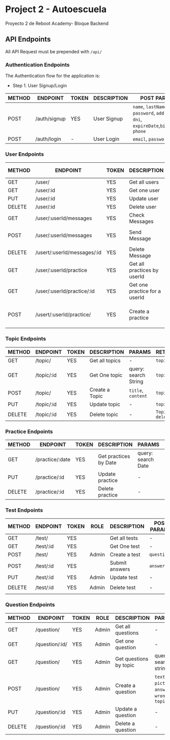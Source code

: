 # Project 2 - Autoescuela
Proyecto 2 de Reboot Academy- Bloque Backend

## API Endpoints

All API Request must be prepended with `/api/`


### Authentication Endpoints

The Authentication flow for the application is:

- Step 1. User Signup/Login

METHOD | ENDPOINT         | TOKEN | DESCRIPTION              | POST PARAMS                                     | RETURNS
-------|------------------|-------|--------------------------|-------------------------------------------------|--------------------
POST   | /auth/signup     | YES    |User Signup              | `name`, `lastName`, `email`, `password`, `address`, `dni`, `expireDate`,`birthDate`, `phone`  | `token`
POST   | /auth/login      | -     | User Login               | `email`, `password`                             | `token`

### User Endpoints
METHOD | ENDPOINT         | TOKEN | DESCRIPTION              | POST PARAMS                                     | RETURNS
-------|------------------|-------|--------------------------|-------------------------------------------------|--------------------
GET   | /user/     | YES     | Get all users            | -  | `profile`
GET   | /user/:id     | YES     | Get one user            | -  | `profilet`
PUT   | /user/:id     | YES     | Update user            | -  | `profile`
DELETE  | /user/:id     | YES     | Delete user             | -  | `student deleted`
GET   | /user/:userId/messages     | YES     | Check Messages            | - | messages
POST   | /user/:userId/messages     | YES     | Send Message              | `text`, `toTeacher`  | Message sent to `toTeacher.email`
DELETE   | /usert/:userId/messages/:id     | YES     | Delete Message              |`messageId`   | Message deleted
GET   | /user/:userId/practice   | YES     | Get all practices by userId        | query: search String  | `practice`
GET   | /user/:userId/practice/:id   | YES     | Get one practice for a userId        | query: search String  | `practice`
POST   | /usert/:userId/practice/     | YES     | Create a practice         | `student`, `startTime`, `finishTime`, `date` | `practice`


### Topic Endpoints
METHOD | ENDPOINT         | TOKEN | DESCRIPTION              | PARAMS                                     | RETURNS
-------|------------------|-------|--------------------------|-------------------------------------------------|--------------------
GET   | /topic/     | YES     | Get all topics           | -  | `topics`
GET   | /topic/:id     | YES     | Get One topic          | query: search String  | `topic`
POST   | /topic/     | YES     | Create a Topic         | `title`, `content`  | `topic`
PUT   | /topic/:id     | YES     | Update topic              | -  | `topic`
DELETE  | /topic/:id     | YES     | Delete topic              | -  | `Topic deleted`

### Practice Endpoints

METHOD | ENDPOINT         | TOKEN | DESCRIPTION              | PARAMS                                     | RETURNS
-------|------------------|-------|--------------------------|-------------------------------------------------|--------------------
GET   | /practice/:date    | YES     | Get practices by Date         | query: search Date  | `practice`
PUT   | /practice/:id     | YES     | Update practice              | -  | `practice updated`
DELETE   | /practice/:id     | YES     | Delete practice              | -  | `practice deleted`


### Test Endpoints
METHOD | ENDPOINT         | TOKEN | ROLE| DESCRIPTION              | POST PARAMS                                     | RETURNS
-------|------------------|-------|-----|--------------------------|-------------------------------------------------|--------------------
GET   | /test/     | YES     | | Get all tests           | -  | `tests`
GET   | /test/:id     | YES     | | Get One test        | -  | `test`
POST   | /test/     | YES     | Admin |Create a test         | `questions`  | `test`
POST   | /test/:id     | YES     | | Submit answers        | `answers`  | `results`
PUT   | /test/:id     | YES     | Admin |Update test             | -  | `test`
DELETE  | /test/:id     | YES     | Admin |Delete test            | -  | `Test deleted`

### Question Endpoints
METHOD | ENDPOINT         | TOKEN |ROLE| DESCRIPTION              | PARAMS                                     | RETURNS
-------|------------------|-------|----|--------------------------|-------------------------------------------------|--------------------
GET   | /question/     | YES     | Admin | Get all questions           | -  | `questions`
GET   | /question/:id/     | YES     | Admin | Get one question           | -  | `question`
GET   | /question/      | YES | Admin | Get questions by topic      | query: search string  | `questions`
POST   | /question/     | YES     | Admin | Create a question        | `text`, `picture`, `answer`, `wrong`, `topic` | `question`
PUT   | /question/:id     | YES     | Admin |Update a question            | -  | `question`
DELETE  | /question/:id     | YES     | Admin |Delete a question            | -  | `Question deleted`

